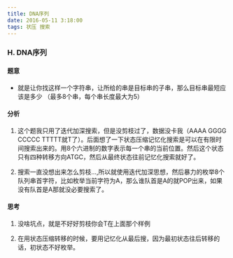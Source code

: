 ```yaml
---
title: DNA序列
date: 2016-05-11 3:18:00
tags: 状压 搜索
---
```


### H. DNA序列

#### 题意
 - 就是让你找这样一个字符串，让所给的串是目标串的子串，那么目标串最短应该是多少 （最多8个串，每个串长度最大为5）

#### 分析

1. 这个题我只用了迭代加深搜索，但是没剪枝过了，数据没卡我（AAAA GGGG CCCCC TTTTT就T了）。后面想了一下状态压缩记忆化搜索是可以在有限时间搜索出来的。用8个六进制的数字表示每一个串的当前位置。然后这个状态只有四种转移方向ATGC，然后从最终状态往前记忆化搜索就好了。

2. 搜索一直没想出来怎么剪枝...,所以就使用迭代加深思想，然后暴力的枚举8个队列串首字符，比如枚举当前字符为A，那么谁队首是A的就POP出来，如果没有队首是A那就没必要搜索了。

#### 思考
1. 没啥坑点，就是不好好剪枝你会T在上面那个样例

2. 在用状态压缩转移的时候，要用记忆化从最后搜，因为最初状态往后转移的话，初状态不好枚举。
